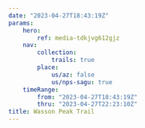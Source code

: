 ```yaml
---
date: "2023-04-27T18:43:19Z"
params:
    hero:
        ref: media-tdkjvg612gjz
    nav:
        collection:
            trails: true
        place:
            us/az: false
            us/nps-sagu: true
    timeRange:
        from: "2023-04-27T18:43:19Z"
        thru: "2023-04-27T22:23:10Z"
title: Wasson Peak Trail
---
```

